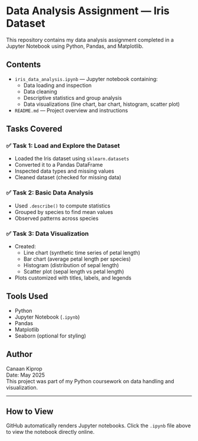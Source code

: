 # Data Analysis Assignment — Iris Dataset

This repository contains my data analysis assignment completed in a Jupyter Notebook using Python, Pandas, and Matplotlib.

##  Contents

- `iris_data_analysis.ipynb` — Jupyter notebook containing:
  - Data loading and inspection
  - Data cleaning
  - Descriptive statistics and group analysis
  - Data visualizations (line chart, bar chart, histogram, scatter plot)
- `README.md` — Project overview and instructions

##  Tasks Covered

### ✅ Task 1: Load and Explore the Dataset
- Loaded the Iris dataset using `sklearn.datasets`
- Converted it to a Pandas DataFrame
- Inspected data types and missing values
- Cleaned dataset (checked for missing data)

### ✅ Task 2: Basic Data Analysis
- Used `.describe()` to compute statistics
- Grouped by species to find mean values
- Observed patterns across species

### ✅ Task 3: Data Visualization
- Created:
  - Line chart (synthetic time series of petal length)
  - Bar chart (average petal length per species)
  - Histogram (distribution of sepal length)
  - Scatter plot (sepal length vs petal length)
- Plots customized with titles, labels, and legends

##  Tools Used

- Python
- Jupyter Notebook (`.ipynb`)
- Pandas
- Matplotlib
- Seaborn (optional for styling)

##  Author

Canaan Kiprop  
Date: May 2025  
This project was part of my Python coursework on data handling and visualization.

---

##  How to View

GitHub automatically renders Jupyter notebooks. Click the `.ipynb` file above to view the notebook directly online.

